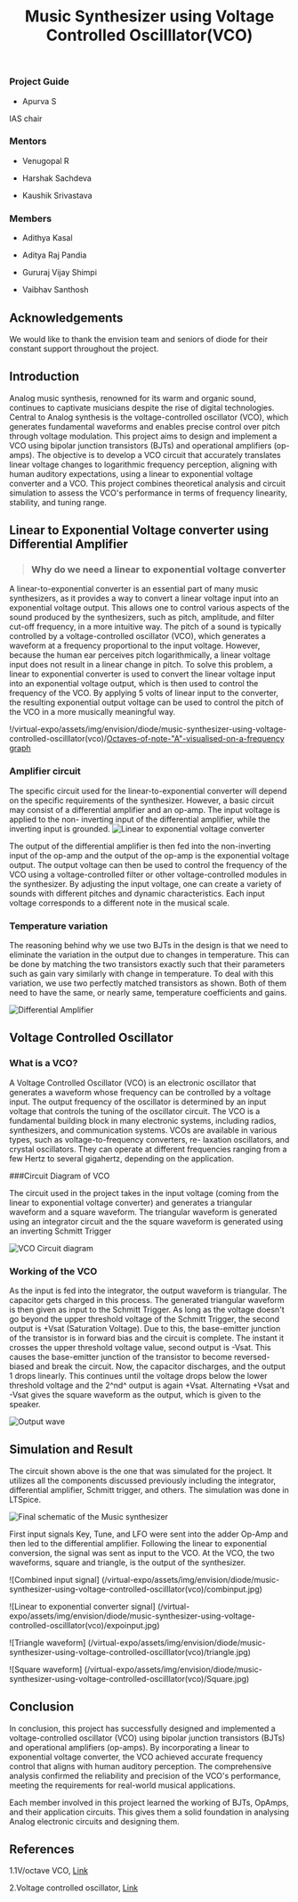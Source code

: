 ﻿---
gmeet: "https://meet.google.com/xjt-angw-uqv"

layout: post

title: "Music Synthesizer using Voltage Controlled Oscilllator(VCO)"

description: "ONE LINER DESCRIPTION"

categories: envision

thumbnail: 2023-05-27-music-synthesizer-using-voltage-controlled-oscilllator(vco)-filename.jpg

year: 2023

---

### Project Guide

- Apurva S

IAS chair

### Mentors

- Venugopal R

- Harshak Sachdeva

- Kaushik Srivastava

### Members

- Adithya Kasal

- Aditya Raj Pandia

- Gururaj Vijay Shimpi

- Vaibhav Santhosh

## Acknowledgements

We would like to thank the envision team and seniors of diode for their
constant support throughout the project.

## Introduction

Analog music synthesis, renowned for its warm and organic sound,
continues to captivate musicians despite the rise of digital
technologies. Central to Analog synthesis is the voltage-controlled
oscillator (VCO), which generates fundamental waveforms and enables
precise control over pitch through voltage modulation. This project aims
to design and implement a VCO using bipolar junction transistors (BJTs)
and operational amplifiers (op-amps). The objective is to develop a VCO
circuit that accurately translates linear voltage changes to logarithmic
frequency perception, aligning with human auditory expectations, using a
linear to exponential voltage converter and a VCO. This project combines
theoretical analysis and circuit simulation to assess the VCO's
performance in terms of frequency linearity, stability, and tuning
range.

## Linear to Exponential Voltage converter using Differential Amplifier

> ### Why do we need a linear to exponential voltage converter

A linear-to-exponential converter is an essential part of many music
synthesizers,
as it provides a way to convert a linear voltage input into an
exponential voltage
output. This allows one to control various aspects of the sound produced
by the
synthesizers, such as pitch, amplitude, and filter cut-off frequency, in
a more intuitive
way. The pitch of a sound is typically controlled by a
voltage-controlled oscillator
(VCO), which generates a waveform at a frequency proportional to the
input voltage.
However, because the human ear perceives pitch logarithmically, a linear
voltage
input does not result in a linear change in pitch. To solve this
problem, a linear to
exponential converter is used to convert the linear voltage input into
an exponential
voltage output, which is then used to control the frequency of the VCO.
By applying
5 volts of linear input to the converter, the resulting exponential
output voltage can
be used to control the pitch of the VCO in a more musically meaningful
way.

!/virtual-expo/assets/img/envision/diode/music-synthesizer-using-voltage-controlled-oscilllator(vco)/[Octaves-of-note-"A"-visualised-on-a-frequency
graph](./images/octaves.png)

### Amplifier circuit

The specific circuit used for the linear-to-exponential converter will
depend on
the specific requirements of the synthesizer. However, a basic circuit
may consist
of a differential amplifier and an op-amp. The input voltage is applied
to the non-
inverting input of the differential amplifier, while the inverting input
is grounded.
![Linear to exponential voltage converter](/virtual-expo/assets/img/envision/diode/music-synthesizer-using-voltage-controlled-oscilllator(vco)/lte.png)

The output of the differential amplifier is then fed into the
non-inverting input of
the op-amp and the output of the op-amp is the exponential voltage
output.
The output voltage can then be used to control the frequency of the VCO
using
a voltage-controlled filter or other voltage-controlled modules in the
synthesizer. By
adjusting the input voltage, one can create a variety of sounds with
different pitches
and dynamic characteristics. Each input voltage corresponds to a
different note in
the musical scale.

### Temperature variation

The reasoning behind why we use two BJTs in the design is that we need
to
eliminate the variation in the output due to changes in temperature.
This can be
done by matching the two transistors exactly such that their parameters
such as gain
vary similarly with change in temperature.
To deal with this variation, we use two perfectly matched transistors as
shown. Both
of them need to have the same, or nearly same, temperature coefficients
and gains.

![Differential Amplifier](/virtual-expo/assets/img/envision/diode/music-synthesizer-using-voltage-controlled-oscilllator(vco)/Diff_amplifier.jpg)

## Voltage Controlled Oscillator

### What is a VCO?

A Voltage Controlled Oscillator (VCO) is an electronic oscillator that
generates
a waveform whose frequency can be controlled by a voltage input. The
output
frequency of the oscillator is determined by an input voltage that
controls the
tuning of the oscillator circuit. The VCO is a fundamental building
block in many
electronic systems, including radios, synthesizers, and communication
systems.
VCOs are available in various types, such as voltage-to-frequency
converters, re-
laxation oscillators, and crystal oscillators. They can operate at
different frequencies
ranging from a few Hertz to several gigahertz, depending on the
application.

###Circuit Diagram of VCO

The circuit used in the project takes in the input voltage (coming from
the linear
to exponential voltage converter) and generates a triangular waveform
and a square
waveform. The triangular waveform is generated using an integrator
circuit and the
the square waveform is generated using an inverting Schmitt Trigger

![VCO Circuit diagram](/virtual-expo/assets/img/envision/diode/music-synthesizer-using-voltage-controlled-oscilllator(vco)/vco.jpg)

### Working of the VCO

As the input is fed into the integrator, the output waveform is
triangular.
The capacitor gets charged in this process. The generated triangular
waveform is
then given as input to the Schmitt Trigger.
As long as the voltage doesn't go beyond the upper threshold voltage of
the
Schmitt Trigger, the second output is +Vsat (Saturation Voltage). Due to
this, the
base-emitter junction of the transistor is in forward bias and the
circuit is complete.
The instant it crosses the upper threshold voltage value, second output
is -Vsat. This
causes the base-emitter junction of the transistor to become
reversed-biased and
break the circuit. Now, the capacitor discharges, and the output 1 drops
linearly. This
continues until the voltage drops below the lower threshold voltage and
the 2^nd^ output is again +Vsat.
Alternating +Vsat and -Vsat gives the square waveform as the output,
which is given to the speaker.

![Output wave](/virtual-expo/assets/img/envision/diode/music-synthesizer-using-voltage-controlled-oscilllator(vco)/outwaveforms.png)

## Simulation and Result

The circuit shown above is the one that was simulated for the project.
It utilizes
all the components discussed previously including the integrator,
differential amplifier,
Schmitt trigger, and others. The simulation was done in LTSpice.

![Final schematic of the Music synthesizer](/virtual-expo/assets/img/envision/diode/music-synthesizer-using-voltage-controlled-oscilllator(vco)/ms.jpg)

First input signals Key, Tune, and LFO were sent into the adder Op-Amp
and
then led to the differential amplifier. Following the linear to
exponential conversion,
the signal was sent as input to the VCO. At the VCO, the two waveforms,
square
and triangle, is the output of the synthesizer.

![Combined input signal] (/virtual-expo/assets/img/envision/diode/music-synthesizer-using-voltage-controlled-oscilllator(vco)/combinput.jpg)

![Linear to exponential converter signal] (/virtual-expo/assets/img/envision/diode/music-synthesizer-using-voltage-controlled-oscilllator(vco)/expoinput.jpg)

![Triangle waveform] (/virtual-expo/assets/img/envision/diode/music-synthesizer-using-voltage-controlled-oscilllator(vco)/triangle.jpg)

![Square waveform] (/virtual-expo/assets/img/envision/diode/music-synthesizer-using-voltage-controlled-oscilllator(vco)/Square.jpg)

## Conclusion

In conclusion, this project has successfully designed and implemented a
voltage-controlled oscillator (VCO) using bipolar junction transistors
(BJTs) and operational amplifiers (op-amps). By incorporating a linear
to exponential voltage converter, the VCO achieved accurate frequency
control that aligns with human auditory perception. The comprehensive
analysis confirmed the reliability and precision of the VCO's
performance, meeting the requirements for real-world musical
applications.

Each member involved in this project learned the working of BJTs,
OpAmps, and their application circuits. This gives them a solid
foundation in analysing Analog electronic circuits and designing them.

## References

1.1V/octave VCO, [Link](
https://www.allaboutcircuits.com/projects/diy-synth-series-vco/)

2.Voltage controlled oscillator, [Link](
https://synthesizeracademy.com/voltage-controlled-oscillator-vco/)
